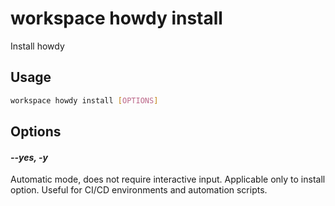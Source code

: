 # workspace howdy install

Install howdy

## Usage

```bash
workspace howdy install [OPTIONS]
```

## Options

#### *--yes, -y*

Automatic mode, does not require interactive input. Applicable only to install option. Useful for CI/CD environments and automation scripts.


